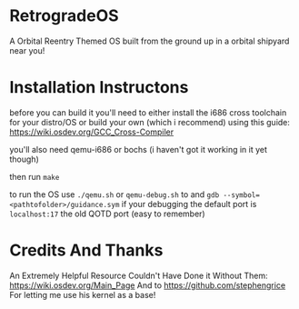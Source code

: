 # RetrogradeOS
A Orbital Reentry Themed OS built from the ground up in a orbital shipyard near you!


# Installation Instructons

before you can build it you'll need to either install the i686 cross toolchain for your distro/OS or build your own (which i recommend) using this guide:
https://wiki.osdev.org/GCC_Cross-Compiler

you'll also need qemu-i686 or bochs (i haven't got it working in it yet though)


then run `make`

to run the OS use `./qemu.sh` or `qemu-debug.sh` to and `gdb --symbol=<pathtofolder>/guidance.sym` if your debugging the default port is `localhost:17` the old QOTD port (easy to remember)


# Credits And Thanks

An Extremely Helpful Resource Couldn't Have Done it Without Them:
https://wiki.osdev.org/Main_Page 
And to https://github.com/stephengrice For letting me use his kernel as a base!